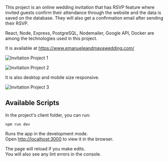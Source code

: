 This project is an online wedding invitation that has RSVP feature where invited guests confirm their attendance 
through the website and the data is saved on the database. They will also get a confirmation email after sending their RSVP. 

React, Node, Express, PostgreSQL, Nodemailer, Google API, Docker are among the technologies used in this project.

It is available at https://www.emanueleandmayawedding.com/

![Invitation Project 1](https://user-images.githubusercontent.com/68334235/131498839-49f74207-b262-41f3-b852-9ec53461d1eb.gif)

![Invitation Project 2](https://user-images.githubusercontent.com/68334235/131500950-214fd223-b236-46f2-a53d-d3e9053b1068.gif)

It is also desktop and mobile size responsive.

![Invitation Project 3](https://user-images.githubusercontent.com/68334235/131502046-eabd5386-d774-4b94-8a98-cedecfac22ae.gif)

## Available Scripts

In the project's client folder, you can run:

`npm run dev`

Runs the app in the development mode.\
Open [http://localhost:3000](http://localhost:3000) to view it in the browser.

The page will reload if you make edits.\
You will also see any lint errors in the console.

